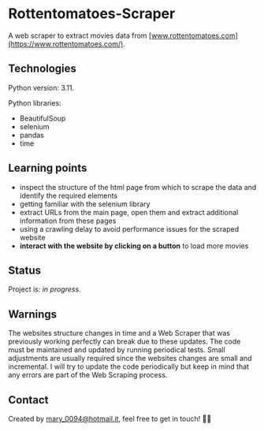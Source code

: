 # Rottentomatoes-Scraper
A web scraper to extract movies data from [www.rottentomatoes.com](https://www.rottentomatoes.com/). 

## Technologies 

Python version: 3.11. 

Python libraries:
- BeautifulSoup
- selenium
- pandas
- time

## Learning points 
- inspect the structure of the html page from which to scrape the data and identify the required elements
- getting familiar with the selenium library 
- extract URLs from the main page, open them and extract additional information from these pages 
- using a crawling delay to avoid performance issues for the scraped website 
- **interact with the website by clicking on a button** to load more movies 

## Status
Project is: *in progress*. 

## Warnings
The websites structure changes in time and a Web Scraper that was previously working perfectly can break due to these updates. The code must be maintained and updated by running periodical tests. Small adjustments are usually required since the websites changes are small and incremental. I will try to update the code periodically but keep in mind that any errors are part of the Web Scraping process.

## Contact 
Created by mary_0094@hotmail.it, feel free to get in touch! :woman_technologist:

